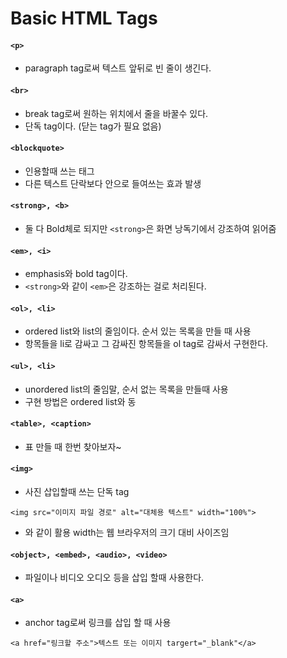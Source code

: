 # Basic HTML Tags

#### `<p>`
- paragraph tag로써 텍스트 앞뒤로 빈 줄이 생긴다.

#### `<br>`
- break tag로써 원하는 위치에서 줄을 바꿀수 있다.
- 단독 tag이다. (닫는 tag가 필요 없음)

#### `<blockquote>`
- 인용할때 쓰는 태그
- 다른 텍스트 단락보다 안으로 들여쓰는 효과 발생

#### `<strong>, <b>`
- 둘 다 Bold체로 되지만 `<strong>`은 화면 낭독기에서 강조하여 읽어줌

#### `<em>, <i>`
- emphasis와 bold tag이다.
- `<strong>`와 같이 `<em>`은 강조하는 걸로 처리된다.

#### `<ol>, <li>`
- ordered list와 list의 줄임이다. 순서 있는 목록을 만들 때 사용
- 항목들을 li로 감싸고 그 감싸진 항목들을 ol tag로 감싸서 구현한다. 

#### `<ul>, <li>`
- unordered list의 줄임말, 순서 없는 목록을 만들때 사용
- 구현 방법은 ordered list와 동

#### `<table>, <caption>`
- 표 만들 때 한번 찾아보자~

#### `<img>`
- 사진 삽입할때 쓰는 단독 tag
~~~
<img src="이미지 파일 경로" alt="대체용 텍스트" width="100%">
~~~
- 와 같이 활용 width는 웹 브라우저의 크기 대비 사이즈임

#### `<object>, <embed>, <audio>, <video>`
- 파일이나 비디오 오디오 등을 삽입 할때 사용한다.

#### `<a>`
- anchor tag로써 링크를 삽입 할 때 사용
~~~
<a href="링크할 주소">텍스트 또는 이미지 targert="_blank"</a>
~~~

